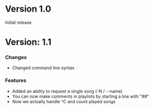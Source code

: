 # Version 1.0
 Initial release

# Version: 1.1
### Changes ###
* Changed command line syntax
### Features ###
* Added an ability to request a single song (-N / --name)
* You can now make comments in playlists by starting a line with "##"
* Now we actually handle ^C and count played songs
